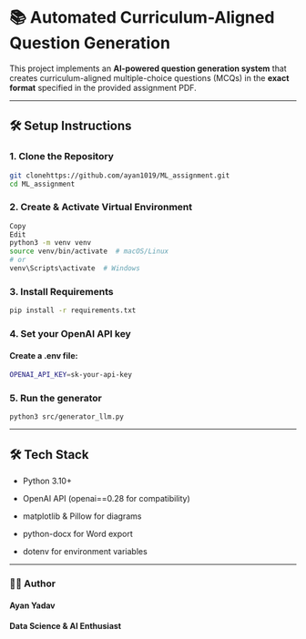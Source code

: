 
# 📚 Automated Curriculum-Aligned Question Generation

This project implements an **AI-powered question generation system** that creates curriculum-aligned multiple-choice questions (MCQs) in the **exact format** specified in the provided assignment PDF.

---


## 🛠️ Setup Instructions

### 1. Clone the Repository

```bash
git clonehttps://github.com/ayan1019/ML_assignment.git
cd ML_assignment
```

### 2. Create & Activate Virtual Environment

```bash
Copy
Edit
python3 -m venv venv
source venv/bin/activate  # macOS/Linux
# or
venv\Scripts\activate  # Windows
```

### 3. Install Requirements

```bash
pip install -r requirements.txt
```
### 4. Set your OpenAI API key
#### Create a .env file:
```bash
OPENAI_API_KEY=sk-your-api-key

```



### 5. Run the generator

```
python3 src/generator_llm.py

```
---

## 🛠️ Tech Stack

- Python 3.10+

- OpenAI API (openai==0.28 for compatibility)

- matplotlib & Pillow for diagrams

- python-docx for Word export

- dotenv for environment variables

---

### 👨‍💻 Author
#### Ayan Yadav
#### Data Science & AI Enthusiast


